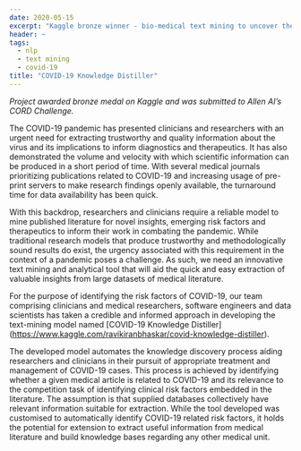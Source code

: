 ```yaml
---
date: 2020-05-15
excerpt: "Kaggle bronze winner - bio-medical text mining to uncover the risk factors of COVID-19"
header: ~
tags:
  - nlp
  - text mining
  - covid-19
title: "COVID-19 Knowledge Distiller"
---
```


*Project awarded bronze medal on Kaggle and was submitted to Allen AI’s CORD Challenge.*

The COVID-19 pandemic has presented clinicians and researchers with an urgent need for extracting trustworthy and quality information about the virus and its implications to inform diagnostics and therapeutics. It has also demonstrated the volume and velocity with which scientific information can be produced in a short period of time. With several medical journals prioritizing publications related to COVID-19 and increasing usage of pre-print servers to make research findings openly available, the turnaround time for data availability has been quick.  

With this backdrop, researchers and clinicians require a reliable model to mine published literature for novel insights, emerging risk factors and therapeutics to inform their work in combating the pandemic. While traditional research models that produce trustworthy and methodologically sound results do exist, the urgency associated with this requirement in the context of a pandemic poses a challenge. As such, we need an innovative text mining and analytical tool that will aid the quick and easy extraction of valuable insights from large datasets of medical literature.  

For the purpose of identifying the risk factors of COVID-19, our team comprising clinicians and medical researchers, software engineers and data scientists has taken a credible and informed approach in developing the text-mining model named [COVID-19 Knowledge Distiller] (https://www.kaggle.com/ravikiranbhaskar/covid-knowledge-distiller).  

The developed model automates the knowledge discovery process aiding researchers and clinicians in their pursuit of appropriate treatment and management of COVID-19 cases. This process is achieved by identifying whether a given medical article is related to COVID-19 and its relevance to the competition task of identifying clinical risk factors embedded in the literature. The assumption is that supplied databases collectively have relevant information suitable for extraction. While the tool developed was customised to automatically identify COVID-19 related risk factors, it holds the potential for extension to extract useful information from medical literature and build knowledge bases regarding any other medical unit.